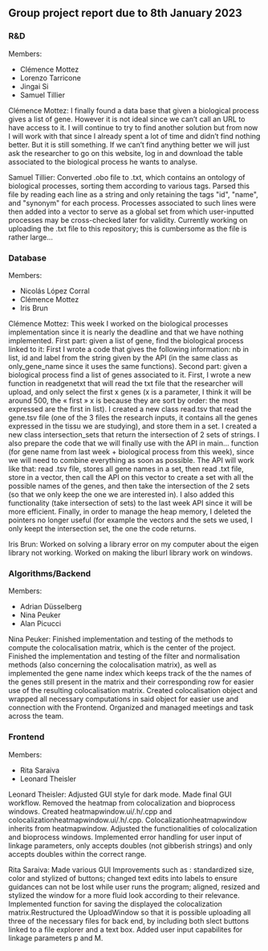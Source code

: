 ## Group project report due to 8th January 2023

### R&D
Members: 
- Clémence Mottez
- Lorenzo Tarricone 
- Jingai Si
- Samuel Tillier 

Clémence Mottez: I finally found a data base that given a biological process gives a list of gene. However it is not ideal since we can’t call an URL to have access to it. I will continue to try to find another solution but from now I will work with that since I already spent a lot of time and didn’t find nothing better. But it is still something. If we can’t find anything better we will just ask the researcher to go on this website, log in and download the table associated to the biological process he wants to analyse. 

Samuel Tillier: Converted .obo file to .txt, which contains an ontology of biological processes, sorting them according to various tags. Parsed this file by reading each line as a string and only retaining the tags "id", "name", and "synonym" for each process. Processes associated to such lines were then added into a vector to serve as a global set from which user-inputted processes may be cross-checked later for validity. Currently working on uploading the .txt file to this repository; this is cumbersome as the file is rather large...

### Database
Members:
- Nicolás López Corral
- Clémence Mottez
- Iris Brun

Clémence Mottez: This week I worked on the biological processes implementation since it is nearly the deadline and that we have nothing implemented. 
First part: given a list of gene, find the biological process linked to it: First I wrote a code that gives the following information: nb in list, id and label from the string given by the API (in the same class as only_gene_name since it uses the same functions). 
Second part: given a biological process find a list of genes associated to it. First, I wrote a new function in readgenetxt that will read the txt file that the researcher will upload, and only select the first x genes (x is a parameter, I think it will be around 500, the « first » x is because they are sort by order: the most expressed are the first in list). I created a new class read.tsv that read the gene.tsv file (one of the 3 files the research inputs, it contains all the genes expressed in the tissu we are studying), and store them in a set. I created a new class intersection_sets that return the intersection of 2 sets of strings. I also prepare the code that we will finally use with the API in main… function (for gene name from last week + biological process from this week), since we will need to combine everything as soon as possible. The API will work like that: read .tsv file, stores all gene names in a set, then read .txt file, store in a vector, then call the API on this vector to create a set with all the possible names of the genes, and then take the intersection of the 2 sets (so that we only keep the one we are interested in). I also added this functionality (take intersection of sets) to the last week API since it will be more efficient. Finally, in order to manage the heap memory, I deleted the pointers no longer useful (for example the vectors and the sets we used, I only keept the intersection set, the one the code returns.

Iris Brun: Worked on solving a library error on my computer about the eigen library not working. Worked on making the liburl library work on windows.

### Algorithms/Backend 
Members:
- Adrian Düsselberg
- Nina Peuker
- Alan Picucci

Nina Peuker: Finished implementation and testing of the methods to compute the colocalisation matrix, which is the center of the project. Finished the implementation and testing of the filter and normalisation methods (also concerning the colocalisation matrix), as well as implemented the gene name index which keeps track of the the names of the genes still present in the matrix and their corresponding row for easier use of the resulting colocalisation matrix. Created colocalisation object and wrapped all necessary computations in said object for easier use and connection with the Frontend. Organized and managed meetings and task across the team.


### Frontend 
Members:
- Rita Saraiva
- Leonard Theisler

Leonard Theisler: Adjusted GUI style for dark mode. Made final GUI workflow. Removed the heatmap from colocalization and bioprocess windows. Created heatmapwindow.ui/.h/.cpp and colocalizationheatmapwindow.ui/.h/.cpp. Colocalizationheatmapwindow inherits from heatmapwindow. Adjusted the functionalities of colocalization and bioprocess windows. Implemented error handling for user input of linkage parameters, only accepts doubles (not gibberish strings) and only accepts doubles within the correct range.

Rita Saraiva: Made various GUI Improvements such as : standardized size, color and stylized of buttons; changed text edits into labels to ensure guidances can not be lost while user runs the program; aligned, resized and stylized the window for a more fluid look according to their relevance. Implemented function for saving the displayed the colocalization matrix.Restructured the UploadWindow so that it is possible uploading all three of the necessary files for back end, by including both slect buttons linked to a file explorer and a text box. Added user input capabilites for linkage parameters p and M.
